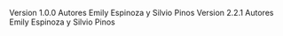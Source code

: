 
Version 1.0.0
Autores Emily Espinoza y Silvio Pinos
Version 2.2.1
Autores Emily Espinoza y Silvio Pinos

